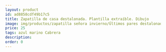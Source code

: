```yaml
---
layout: product
id: ad8858cdf49b17c5
title: Zapatilla de casa destalonada. Plantilla extraíble. Dibujo
image: img/productos/zapatilla señora invierno/Últimos pares destalonada/Zapatilla de casa destalonada. Plantilla extraíble. Dibujo=25=azul marino Cabrera.webp
price: 25
tags: azul marino Cabrera
description: 
order: 0
---
```

